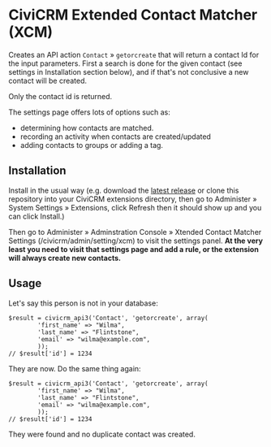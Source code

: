 # CiviCRM Extended Contact Matcher (XCM)

Creates an API action `Contact` » `getorcreate` that will return a contact Id
for the input parameters. First a search is done for the given contact (see
settings in Installation section below), and if that's not conclusive a new
contact will be created.

Only the contact id is returned.

The settings page offers lots of options such as:

- determining how contacts are matched.
- recording an activity when contacts are created/updated
- adding contacts to groups or adding a tag.

## Installation

Install in the usual way (e.g. download the [latest release](https://github.com/systopia/de.systopia.xcm/releases) 
or clone this repository into your CiviCRM extensions directory, then go to Administer » System Settings » Extensions,
click Refresh then it should show up and you can click Install.)

Then go to Administer » Adminstration Console » Xtended Contact Matcher Settings (/civicrm/admin/setting/xcm) to 
visit the settings panel. **At the very least you need to visit that settings page and add a rule, or the extension will always create new contacts.**

## Usage

Let's say this person is not in your database:

    $result = civicrm_api3('Contact', 'getorcreate', array(
            'first_name' => "Wilma",
            'last_name' => "Flintstone",
            'email' => "wilma@example.com",
            ));
    // $result['id'] = 1234

They are now. Do the same thing again:

    $result = civicrm_api3('Contact', 'getorcreate', array(
            'first_name' => "Wilma",
            'last_name' => "Flintstone",
            'email' => "wilma@example.com",
            ));
    // $result['id'] = 1234

They were found and no duplicate contact was created.
